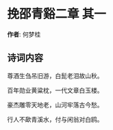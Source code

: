 # 挽邵青谿二章  其一

**作者**: 何梦桂

## 诗词内容

尊酒生刍吊旧游，白髭老泪故山秋。

百年勋业黄粱枕，一代文章白玉楼。

豪杰雕零天地老，山河牢落古今愁。

行人不歃青溪水，付与闲翁对白鸥。

